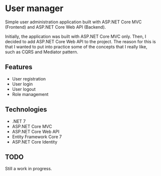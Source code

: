 # User manager

Simple user administration application built with ASP.NET Core MVC (Frontend) and ASP.NET Core Web API (Backend).

Initially, the application was built with ASP.NET Core MVC only. Then, I decided to add ASP.NET Core Web API to the project. The reason for this is that I wanted to put into practice some of the concepts that I really like, such as CQRS and Mediator pattern.

## Features

- User registration
- User login
- User logout
- Role management

## Technologies

- .NET 7
- ASP.NET Core MVC
- ASP.NET Core Web API
- Entity Framework Core 7
- ASP.NET Core Identity

## TODO

Still a work in progress.